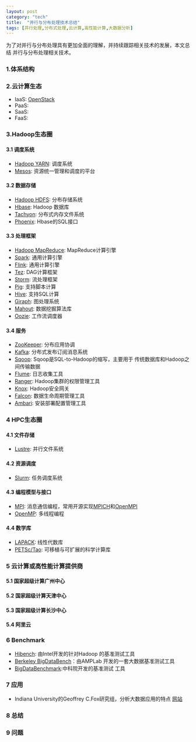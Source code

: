 ```yaml
---
layout: post
category: "tech"
title:  "并行与分布处理技术总结"
tags: [并行处理,分布式处理,云计算,高性能计算,大数据分析]
---
```

为了对并行与分布处理具有更加全面的理解，并持续跟踪相关技术的发展，本文总结
并行与分布处理相关技术。

### 1.体系结构

### 2.云计算生态
* IaaS: [OpenStack](https://www.openstack.org/)
* PaaS: 
* SaaS: 
* FaaS: 

### 3.Hadoop生态圈

#### 3.1 调度系统
* [Hadoop YARN](http://hadoop.apache.org/): 调度系统
* [Mesos](http://mesos.apache.org/): 资源统一管理和调度的平台

#### 3.2 数据存储
* [Hadoop HDFS](http://hadoop.apache.org/): 分布存储系统
* [Hbase](http://hbase.apache.org/): Hadoop 数据库
* [Tachyon](tachyon-project.org): 分布式内存文件系统
* [Phoenix](http://phoenix.apache.org/): Hbase的SQL接口

#### 3.3 处理框架
* [Hadoop MapReduce](http://hadoop.apache.org/): MapReduce计算引擎
* [Spark](http://spark.apache.org/): 通用计算引擎
* [Flink](http://flink.apache.org/): 通用计算引擎
* [Tez](http://tez.apache.org/): DAG计算框架
* [Storm](http://storm.apache.org/): 流处理框架
* [Pig](http://pig.apache.org/): 支持脚本计算
* [Hive](https://hive.apache.org/): 支持SQL计算
* [Giraph](http://giraph.apache.org/): 图处理系统
* [Mahout](http://mahout.apache.org/): 数据挖掘算法库
* [Oozie](http://oozie.apache.org/): 工作流调度器

#### 3.4 服务
* [ZooKeeper](http://zookeeper.apache.org/): 分布应用协调
* [Kafka](http://kafka.apache.org/): 分布式发布订阅消息系统
* [Sqoop](http://sqoop.apache.org/): Sqoop是SQL-to-Hadoop的缩写，主要用于
传统数据库和Hadoop之间传输数据
* [Flume](http://flume.apache.org/): 日志收集工具
* [Ranger](http://ranger.apache.org/): Hadoop集群的权限管理工具
* [Knox](http://knox.apache.org/): Hadoop安全网关
* [Falcon](http://falcon.apache.org/): 数据生命周期管理工具
* [Ambari](http://ambari.apache.org/): 安装部署配置管理工具

### 4 HPC生态圈

#### 4.1 文件存储
* [Lustre](http://lustre.org/): 并行文件系统

#### 4.2 资源调度
* [Slurm](https://slurm.schedmd.com/): 任务调度系统

#### 4.3 编程模型与接口
* [MPI](https://www.mpi-forum.org/): 消息通信编程，常用开源实现[MPICH](http://www.mpich.org/)和[OpenMPI](https://www.open-mpi.org/)
* [OpenMP](http://www.openmp.org/): 多线程编程

#### 4.4 数学库
* [LAPACK](http://www.netlib.org/lapack/): 线性代数库
* [PETSc/Tao](http://www.mcs.anl.gov/petsc/): 可移植与可扩展的科学计算库

### 5 云计算或高性能计算提供商

#### 5.1 国家超级计算广州中心
#### 5.2 国家超级计算天津中心
#### 5.3 国家超级计算长沙中心
#### 5.4 阿里云

### 6 Benchmark
* [Hibench](https://github.com/intel-hadoop/HiBench): 由Intel开发的针对Hadoop
的基准测试工具
* [Berkeley BigDataBench](https://amplab.cs.berkeley.edu/benchmark/)：由AMPLab
开发的一套大数据基准测试工具
* [BigDataBenchmark](http://prof.ict.ac.cn/publications/):中科院开发的基准测试
工具

### 7 应用
* Indiana University的Geoffrey C.Fox研究组，分析大数据应用的特点 [网站](http://www.spidal.org/)

### 8 总结

### 9 问题

